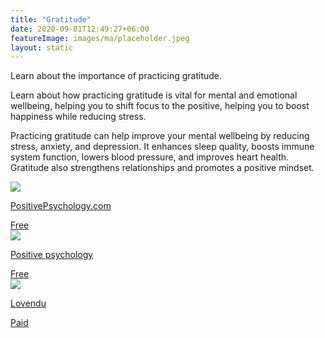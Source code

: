 ```yaml
---
title: "Gratitude"
date: 2020-09-01T12:49:27+06:00
featureImage: images/ma/placeholder.jpeg
layout: static
---
```


Learn about the importance of practicing gratitude.

Learn about how practicing gratitude is vital for mental and emotional wellbeing, helping you to shift focus to the positive, helping you to boost happiness while reducing stress.

Practicing gratitude can help improve your mental wellbeing by reducing stress, anxiety, and depression. It enhances sleep quality, boosts immune system function, lowers blood pressure, and improves heart health. Gratitude also strengthens relationships and promotes a positive mindset.

<a class="ma-link" href="https://positivepsychology.com/gratitude-appreciation/"><div class="ma-card"><div class="ma-icon"><img src ="/images/icon-check.png"/></div><div class="ma-name"><p>PositivePsychology.com</p></div><div class="ma-paid-text"><span>Free</span></div></div></a><a class="ma-link" href="https://positivepsychology.com/gratitude-exercises/"><div class="ma-card"><div class="ma-icon"><img src ="/images/icon-check.png"/></div><div class="ma-name"><p>Positive psychology</p></div><div class="ma-paid-text"><span>Free </span></div></div></a><a class="ma-link" href="https://www.awin1.com/cread.php?awinmid=25994&awinaffid=1198638&ued=https%3A%2F%2Flovendu.co.uk%2F"><div class="ma-card"><div class="ma-icon"><img src ="/images/icon-pound.png"/></div><div class="ma-name"><p>Lovendu</p></div><div class="ma-paid-text"><span>Paid</span></div></div></a>  

<br/><br/>






